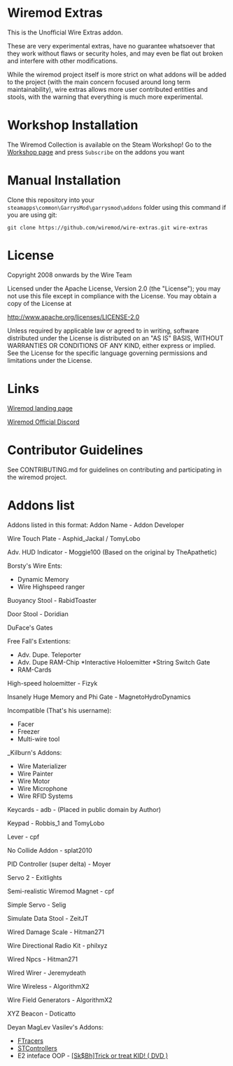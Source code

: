 # Wiremod Extras

This is the Unofficial Wire Extras addon.

These are very experimental extras, have no guarantee whatsoever that they work without flaws or security holes, and may even be flat out broken and interfere with other modifications.

While the wiremod project itself is more strict on what addons will be added to the project (with the main concern focused around long term maintainability), wire extras allows more user contributed entities and stools, with the warning that everything is much more experimental.

# Workshop Installation

The Wiremod Collection is available on the Steam Workshop! Go to the [Workshop page][WireTeam Workshop Collection] and press `Subscribe` on the addons you want

# Manual Installation

Clone this repository into your `steamapps\common\GarrysMod\garrysmod\addons` folder using this command if you are using git:

    git clone https://github.com/wiremod/wire-extras.git wire-extras

# License

Copyright 2008 onwards by the Wire Team

Licensed under the Apache License, Version 2.0 (the "License"); you may not use this file except in compliance with the License. You may obtain a copy of the License at

http://www.apache.org/licenses/LICENSE-2.0

Unless required by applicable law or agreed to in writing, software distributed under the License is distributed on an "AS IS" BASIS, WITHOUT WARRANTIES OR CONDITIONS OF ANY KIND, either express or implied. See the License for the specific language governing permissions and limitations under the License.

# Links

[Garry's Mod]: <http://garrysmod.com/>

[WireTeam Workshop Collection]: <https://steamcommunity.com/id/wireteam/myworkshopfiles/?appid=4000>

[Wiremod landing page](http://wiremod.com)

[Wiremod Official Discord](https://discord.gg/H8UKY3Y)

# Contributor Guidelines

See CONTRIBUTING.md for guidelines on contributing and participating in the wiremod project.

# Addons list

Addons listed in this format: Addon Name - Addon Developer

Wire Touch Plate - Asphid_Jackal / TomyLobo

Adv. HUD Indicator - Moggie100 (Based on the original by TheApathetic)

Borsty's Wire Ents:
* Dynamic Memory
* Wire Highspeed ranger

Buoyancy Stool - RabidToaster

Door Stool - Doridian

DuFace's Gates

Free Fall's Extentions:
* Adv. Dupe. Teleporter
* Adv. Dupe RAM-Chip
*Interactive Holoemitter
*String Switch Gate
* RAM-Cards

High-speed holoemitter - Fizyk

Insanely Huge Memory and Phi Gate - MagnetoHydroDynamics

Incompatible (That's his username):
* Facer
* Freezer
* Multi-wire tool

_Kilburn's Addons:
* Wire Materializer
* Wire Painter
* Wire Motor
* Wire Microphone
* Wire RFID Systems

Keycards - adb - (Placed in public domain by Author)

Keypad - Robbis_1 and TomyLobo

Lever - cpf

No Collide Addon - splat2010

PID Controller (super delta) - Moyer

Servo 2 - Exitlights

Semi-realistic Wiremod Magnet - cpf

Simple Servo - Selig

Simulate Data Stool - ZeitJT

Wired Damage Scale - Hitman271

Wire Directional Radio Kit - philxyz

Wired Npcs - Hitman271

Wired Wirer - Jeremydeath

Wire Wireless - AlgorithmX2

Wire Field Generators - AlgorithmX2

XYZ Beacon - Doticatto

Deyan MagLev Vasilev's Addons:
* [FTracers][ref-ftr]
* [STControllers][ref-stc]
* E2 inteface OOP - [[Sk$Bh]Trick or treat KID! ( DVD )][ref-udvd]

[ref-ftr]: https://github.com/dvdvideo1234/ControlSystemsE2/wiki/FTrace
[ref-stc]: https://github.com/dvdvideo1234/ControlSystemsE2/wiki/StControl
[ref-udvd]: http://steamcommunity.com/profiles/76561197988124141